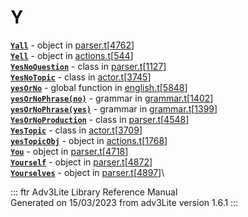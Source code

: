 # Y

[**`Yall`**](../object/Yall.html) - object in
[parser.t](../file/parser.t.html)\[[4762](../source/parser.t.html#4762)\]\
[**`Yell`**](../object/Yell.html) - object in
[actions.t](../file/actions.t.html)\[[544](../source/actions.t.html#544)\]\
[**`YesNoQuestion`**](../object/YesNoQuestion.html) - class in
[parser.t](../file/parser.t.html)\[[1127](../source/parser.t.html#1127)\]\
[**`YesNoTopic`**](../object/YesNoTopic.html) - class in
[actor.t](../file/actor.t.html)\[[3745](../source/actor.t.html#3745)\]\
[**`yesOrNo`**](../file/english.t.html#yesOrNo) - global function in
[english.t](../file/english.t.html)\[[5848](../source/english.t.html#5848)\]\
[**`yesOrNoPhrase(no)`**](../object/yesOrNoPhrase(no).html) - grammar in
[grammar.t](../file/grammar.t.html)\[[1402](../source/grammar.t.html#1402)\]\
[**`yesOrNoPhrase(yes)`**](../object/yesOrNoPhrase(yes).html) - grammar
in
[grammar.t](../file/grammar.t.html)\[[1399](../source/grammar.t.html#1399)\]\
[**`YesOrNoProduction`**](../object/YesOrNoProduction.html) - class in
[parser.t](../file/parser.t.html)\[[4548](../source/parser.t.html#4548)\]\
[**`YesTopic`**](../object/YesTopic.html) - class in
[actor.t](../file/actor.t.html)\[[3709](../source/actor.t.html#3709)\]\
[**`yesTopicObj`**](../object/yesTopicObj.html) - object in
[actions.t](../file/actions.t.html)\[[1768](../source/actions.t.html#1768)\]\
[**`You`**](../object/You.html) - object in
[parser.t](../file/parser.t.html)\[[4718](../source/parser.t.html#4718)\]\
[**`Yourself`**](../object/Yourself.html) - object in
[parser.t](../file/parser.t.html)\[[4872](../source/parser.t.html#4872)\]\
[**`Yourselves`**](../object/Yourselves.html) - object in
[parser.t](../file/parser.t.html)\[[4897](../source/parser.t.html#4897)\]\

::: ftr
Adv3Lite Library Reference Manual\
Generated on 15/03/2023 from adv3Lite version 1.6.1
:::
